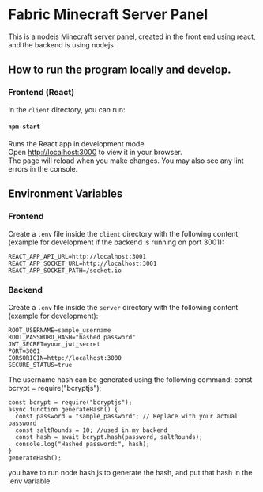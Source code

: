 # Fabric Minecraft Server Panel

This is a nodejs Minecraft server panel, created in the front end using react, and the backend is using nodejs.

## How to run the program locally and develop.

### Frontend (React)

In the `client` directory, you can run:

#### `npm start`

Runs the React app in development mode.\
Open [http://localhost:3000](http://localhost:3000) to view it in your browser.\
The page will reload when you make changes. You may also see any lint errors in the console.

## Environment Variables

### Frontend

Create a `.env` file inside the `client` directory with the following content (example for development if the backend is running on port 3001):

```plaintext
REACT_APP_API_URL=http://localhost:3001
REACT_APP_SOCKET_URL=http://localhost:3001
REACT_APP_SOCKET_PATH=/socket.io
```

### Backend

Create a `.env` file inside the `server` directory with the following content (example for development):

```plaintext
ROOT_USERNAME=sample_username
ROOT_PASSWORD_HASH="hashed password"
JWT_SECRET=your_jwt_secret
PORT=3001
CORSORIGIN=http://localhost:3000
SECURE_STATUS=true
```

The username hash can be generated using the following command:
const bcrypt = require("bcryptjs");

```plaintext
const bcrypt = require("bcryptjs");
async function generateHash() {
  const password = "sample_password"; // Replace with your actual password
  const saltRounds = 10; //used in my backend
  const hash = await bcrypt.hash(password, saltRounds);
  console.log("Hashed password:", hash);
}
generateHash();
```

you have to run node hash.js to generate the hash, and put that hash in the .env variable.
